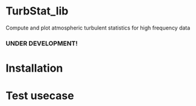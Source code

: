 # TurbStat_lib
Compute and plot atmospheric turbulent statistics for high frequency data

### UNDER DEVELOPMENT! ###

# Installation

# Test usecase

